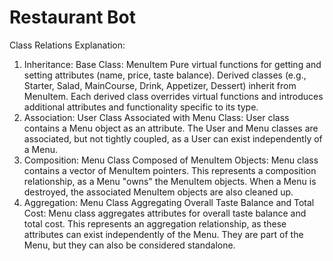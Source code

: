 # Restaurant Bot
Class Relations Explanation:
1. Inheritance:
Base Class: MenuItem Pure virtual functions for getting and setting attributes (name, price, taste balance). Derived classes (e.g., Starter, Salad, MainCourse, Drink, Appetizer, Dessert) inherit from MenuItem. Each derived class overrides virtual functions and introduces additional attributes and functionality specific to its type.
2. Association:
User Class Associated with Menu Class: User class contains a Menu object as an attribute. The User and Menu classes are associated, but not tightly coupled, as a User can exist independently of a Menu.
3. Composition:
Menu Class Composed of MenuItem Objects: Menu class contains a vector of MenuItem pointers. This represents a composition relationship, as a Menu "owns" the MenuItem objects. When a Menu is destroyed, the associated MenuItem objects are also cleaned up.
4. Aggregation:
Menu Class Aggregating Overall Taste Balance and Total Cost: Menu class aggregates attributes for overall taste balance and total cost. This represents an aggregation relationship, as these attributes can exist independently of the Menu. They are part of the Menu, but they can also be considered standalone.
